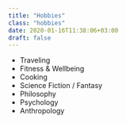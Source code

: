 ```yaml
---
title: "Hobbies"
class: "hobbies"
date: 2020-01-16T11:38:06+03:00
draft: false
---
```


- Traveling
- Fitness & Wellbeing
- Cooking
- Science Fiction / Fantasy
- Philosophy
- Psychology
- Anthropology
